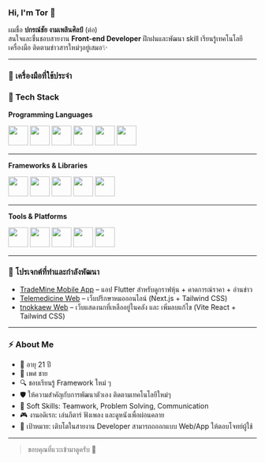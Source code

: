 ### Hi, I'm Tor 👋
ผมชื่อ **ปกรณ์ชัย งามเพลินศิลป์** (ต่อ)  
สนใจและชื่นชอบสายงาน **Front-end Developer** 
ฝึกฝนและพัฒนา skill เรียนรู้เทคโนโลยี เครื่องมือ ติดตามข่าวสารใหม่ๆอยู่เสมอ✨

---

### 🔧 เครื่องมือที่ใช้ประจำ
### 🔧 Tech Stack

**Programming Languages**  
<div>
  <!-- Web -->
  <img src="https://cdn.jsdelivr.net/gh/devicons/devicon/icons/html5/html5-original.svg" width="40" height="40"/>
  <img src="https://cdn.jsdelivr.net/gh/devicons/devicon/icons/css3/css3-original.svg" width="40" height="40"/>
  <img src="https://cdn.jsdelivr.net/gh/devicons/devicon/icons/javascript/javascript-original.svg" width="40" height="40"/>
  <img src="https://cdn.jsdelivr.net/gh/devicons/devicon/icons/typescript/typescript-original.svg" width="40" height="40"/>
  <!-- Mobile -->
  <img src="https://cdn.jsdelivr.net/gh/devicons/devicon/icons/dart/dart-original.svg" width="40" height="40"/>
  <img src="https://cdn.jsdelivr.net/gh/devicons/devicon/icons/kotlin/kotlin-original.svg" width="40" height="40"/>
</div>

---

**Frameworks & Libraries**  
<div>
  <img src="https://cdn.jsdelivr.net/gh/devicons/devicon/icons/react/react-original.svg" width="40" height="40"/>
  <img src="https://cdn.jsdelivr.net/gh/devicons/devicon/icons/nextjs/nextjs-original.svg" width="40" height="40"/>
  <img src="https://cdn.jsdelivr.net/gh/devicons/devicon/icons/flutter/flutter-original.svg" width="40" height="40"/>
  <img src="https://cdn.jsdelivr.net/gh/devicons/devicon/icons/bootstrap/bootstrap-original.svg" width="40" height="40"/>
  <img src="https://img.shields.io/badge/Tailwind_CSS-06B6D4?logo=tailwindcss&logoColor=fff&style=for-the-badge" height="40"/>
</div>

---

**Tools & Platforms**  
<div>
  <img src="https://cdn.jsdelivr.net/gh/devicons/devicon/icons/git/git-original.svg" width="40" height="40"/>
  <img src="https://cdn.jsdelivr.net/gh/devicons/devicon/icons/github/github-original.svg" width="40" height="40"/>
  <img src="https://cdn.jsdelivr.net/gh/devicons/devicon/icons/vscode/vscode-original.svg" width="40" height="40"/>
  <img src="https://www.vectorlogo.zone/logos/getpostman/getpostman-icon.svg" width="40" height="40"/>
  <img src="https://cdn.jsdelivr.net/gh/devicons/devicon/icons/androidstudio/androidstudio-original.svg" width="40" height="40"/>
</div>

---

### 🚀 โปรเจกต์ที่ทำและกำลังพัฒนา
- [TradeMine Mobile App](https://github.com/imTor1/trademine) – แอป Flutter สำหรับดูกราฟหุ้น + คาดการณ์ราคา + อ่านข่าว
- [Telemedicine Web](https://github.com/imTor1/telemedicine) – เว็บปรึกษาหมอออนไลน์ (Next.js + Tailwind CSS)
- [tnokkaew Web](https://github.com/imTor1/tnokkaew) – เว็บแสดงนกที่เหลืออยู่ในคลัง และ เพิ่มลบแก้ไข (Vite React + Tailwind CSS) 

---

### ⚡ About Me
- 🌱 อายุ 21 ปี  
- 🎸 เพศ ชาย  
- 🔍 ชอบเรียนรู้ Framework ใหม่ ๆ  
- 🛡️ ให้ความสำคัญกับการพัฒนาตัวเอง ติดตามเทคโนโลยีใหม่ๆ
- 🤝 Soft Skills: Teamwork, Problem Solving, Communication
- 🎮 งานอดิเรก: เล่นกีตาร์ ฟังเพลง และดูหนังเพื่อผ่อนคลาย
- 🎯 เป้าหมาย: เติบโตในสายงาน Developer สามารถถออกแบบ Web/App ให้ตอบโจทย์ผู้ใช้

---

> ขอบคุณที่แวะเข้ามาดูครับ 🙏
